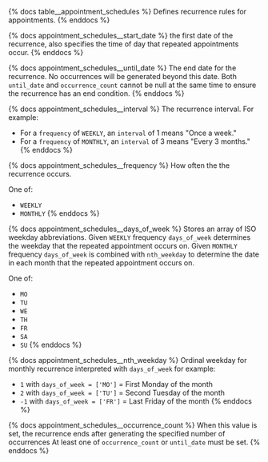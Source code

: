 {% docs table__appointment_schedules %}
Defines recurrence rules for appointments.
{% enddocs %}

{% docs appointment_schedules__start_date %}
the first date of the recurrence, also specifies the time of day that repeated appointments occur.
{% enddocs %}

{% docs appointment_schedules__until_date %}
The end date for the recurrence. No occurrences will be generated beyond this date. 
Both `until_date` and `occurrence_count` cannot be null at the same time to ensure the recurrence has an end condition.
{% enddocs %}

{% docs appointment_schedules__interval %}
The recurrence interval. For example:
- For a `frequency` of `WEEKLY`, an `interval` of 1 means "Once a week."
- For a `frequency` of `MONTHLY`, an `interval` of 3 means "Every 3 months."
{% enddocs %}

{% docs appointment_schedules__frequency %}
How often the the recurrence occurs.

One of:
- `WEEKLY`
- `MONTHLY`
{% enddocs %}

{% docs appointment_schedules__days_of_week %}
Stores an array of ISO weekday abbreviations. 
Given `WEEKLY` frequency `days_of_week` determines the weekday that the repeated appointment occurs on. 
Given `MONTHLY` frequency `days_of_week` is combined with `nth_weekday` to determine the date in each month that the repeated appointment occurs on.

One of: 
- `MO`
- `TU`
- `WE`
- `TH`
- `FR`
- `SA`
- `SU`
{% enddocs %}

{% docs appointment_schedules__nth_weekday %}
Ordinal weekday for monthly recurrence interpreted with `days_of_week` for example:
- `1` with `days_of_week = ['MO']` =  First Monday of the month
- `2` with `days_of_week = ['TU']` =  Second Tuesday of the month
- `-1` with `days_of_week = ['FR']` = Last Friday of the month
{% enddocs %}

{% docs appointment_schedules__occurrence_count %}
When this value is set, the recurrence ends after generating the specified number of occurrences
At least one of `occurrence_count` or `until_date` must be set.
{% enddocs %}

